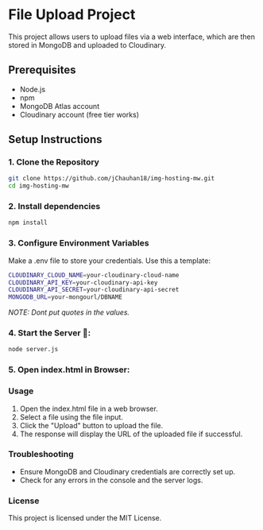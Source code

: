 # File Upload Project

This project allows users to upload files via a web interface, which are then stored in MongoDB and uploaded to Cloudinary.

## Prerequisites

- Node.js
- npm
- MongoDB Atlas account
- Cloudinary account (free tier works)

## Setup Instructions

### 1. Clone the Repository

```sh
git clone https://github.com/jChauhan18/img-hosting-mw.git
cd img-hosting-mw
```

### 2. Install dependencies

```sh
npm install
```

### 3. Configure Environment Variables
Make a .env file to store your credentials. Use this a template:

```sh
CLOUDINARY_CLOUD_NAME=your-cloudinary-cloud-name
CLOUDINARY_API_KEY=your-cloudinary-api-key
CLOUDINARY_API_SECRET=your-cloudinary-api-secret
MONGODB_URL=your-mongourl/DBNAME
```
*NOTE: Dont put quotes in the values.*

### 4. Start the Server 🚀:
```sh
node server.js
```
### 5. Open index.html in Browser:

### Usage
1. Open the index.html file in a web browser.
2. Select a file using the file input.
3. Click the "Upload" button to upload the file.
4. The response will display the URL of the uploaded file if successful.

### Troubleshooting
- Ensure MongoDB and Cloudinary credentials are correctly set up.
- Check for any errors in the console and the server logs.

### License
This project is licensed under the MIT License.
